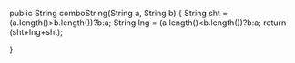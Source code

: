 public String comboString(String a, String b) {
  String sht = (a.length()>b.length())?b:a;
  String lng = (a.length()<b.length())?b:a;
  return (sht+lng+sht);
  
}
